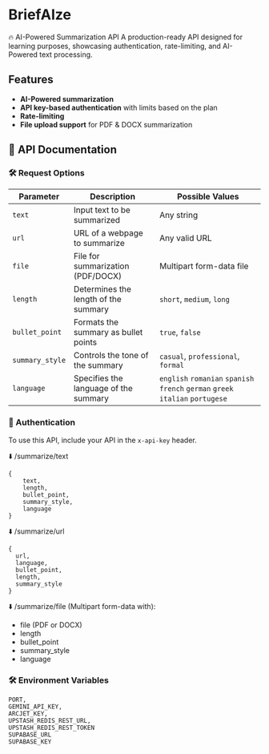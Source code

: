 ﻿# BriefAIze
🔥 AI-Powered Summarization API
A production-ready API designed for learning purposes, showcasing authentication, rate-limiting, and AI-Powered text processing.

## Features
- **AI-Powered summarization**
- **API key-based authentication** with limits based on the plan
- **Rate-limiting**
- **File upload support** for PDF & DOCX summarization

## 🚀 API Documentation

### 🛠 Request Options

| **Parameter**    | **Description**                              | **Possible Values**                      |
|-----------------|------------------------------------------|------------------------------------------|
| `text`          | Input text to be summarized             | Any string                              |
| `url`           | URL of a webpage to summarize          | Any valid URL                           |
| `file`          | File for summarization (PDF/DOCX)      | Multipart form-data file                |
| `length`        | Determines the length of the summary   | `short`, `medium`, `long`               |
| `bullet_point`  | Formats the summary as bullet points   | `true`, `false`                         |
| `summary_style` | Controls the tone of the summary       | `casual`, `professional`, `formal`      |
| `language`      | Specifies the language of the summary  | `english` `romanian` `spanish` `french` `german` `greek` `italian` `portugese` |


### 🔑 Authentication
To use this API, include your API in the `x-api-key` header.

⬇️ /summarize/text
```
{
    text,
    length,
    bullet_point,
    summary_style,
    language        
}
```

⬇️ /summarize/url
```
{
  url,
  language,
  bullet_point,
  length,
  summary_style
}
```

⬇️ /summarize/file
(Multipart form-data with):
* file (PDF or DOCX)
* length
* bullet_point
* summary_style
* language

### 🛠️ Environment Variables
```
PORT,
GEMINI_API_KEY,
ARCJET_KEY,
UPSTASH_REDIS_REST_URL,
UPSTASH_REDIS_REST_TOKEN
SUPABASE_URL
SUPABASE_KEY
```
